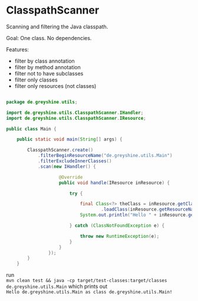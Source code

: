 # ClasspathScanner
Scanning and filtering the Java classpath.

Goal: One class. No dependencies.

Features:

* filter by class annotation
* filter by method annotation
* filter not to have subclasses
* filter only classes
* filter only resources (not classes)

```java

package de.greyshine.utils;

import de.greyshine.utils.ClasspathScanner.IHandler;
import de.greyshine.utils.ClasspathScanner.IResource;

public class Main {

	public static void main(String[] args) {

		ClasspathScanner.create()
			.filterBeginResourceName("de.greyshine.utils.Main")
			.filterExcludeInnerClasses()
			.scan(new IHandler() {

					@Override
					public void handle(IResource inResource) {

						try {

							final Class<?> theClass = inResource.getClassloader()
									.loadClass(inResource.getResourceName());
							System.out.println("Hello " + inResource.getResourceName() + " as " + theClass + "!");

						} catch (ClassNotFoundException e) {

							throw new RuntimeException(e);
						}
					}
				});
		}
	}
```


run  
`mvn clean test && java -cp target/test-classes:target/classes de.greyshine.utils.Main`
which prints out  
`Hello de.greyshine.utils.Main as class de.greyshine.utils.Main!`



 
